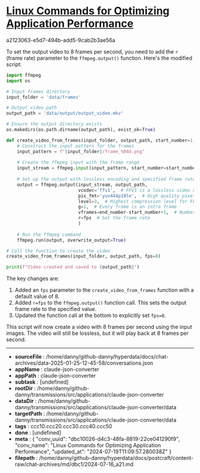 # [Linux Commands for Optimizing Application Performance](https://claude.ai/chat/dbc10026-d4c3-48fa-8819-22ce041290f9)

a2123063-e5d7-494b-add5-9cab2b3ae56a

 To set the output video to 8 frames per second, you need to add the `r` (frame rate) parameter to the `ffmpeg.output()` function. Here's the modified script:

```python
import ffmpeg
import os

# Input frames directory
input_folder = 'data/frames'

# Output video path
output_path = 'data/output/output_video.mkv'

# Ensure the output directory exists
os.makedirs(os.path.dirname(output_path), exist_ok=True)

def create_video_from_frames(input_folder, output_path, start_number=1, end_number=80, fps=8):
    # Construct the input pattern for the frames
    input_pattern = f"{input_folder}/frame_%04d.png"
    
    # Create the ffmpeg input with the frame range
    input_stream = ffmpeg.input(input_pattern, start_number=start_number)
    
    # Set up the output with lossless encoding and specified frame rate
    output = ffmpeg.output(input_stream, output_path,
                           vcodec='ffv1',  # FFV1 is a lossless video codec
                           pix_fmt='yuv444p10le',  # High quality pixel format
                           level=3,  # Highest compression level for FFV1
                           g=1,  # Every frame is an intra frame
                           vframes=end_number-start_number+1,  # Number of frames to process
                           r=fps  # Set the frame rate
                           )
    
    # Run the ffmpeg command
    ffmpeg.run(output, overwrite_output=True)

# Call the function to create the video
create_video_from_frames(input_folder, output_path, fps=8)

print(f"Video created and saved to {output_path}")
```

The key changes are:

1. Added an `fps` parameter to the `create_video_from_frames` function with a default value of 8.
2. Added `r=fps` to the `ffmpeg.output()` function call. This sets the output frame rate to the specified value.
3. Updated the function call at the bottom to explicitly set `fps=8`.

This script will now create a video with 8 frames per second using the input images. The video will still be lossless, but it will play back at 8 frames per second.

---

* **sourceFile** : /home/danny/github-danny/hyperdata/docs/chat-archives/data-2025-01-25-12-45-58/conversations.json
* **appName** : claude-json-converter
* **appPath** : claude-json-converter
* **subtask** : [undefined]
* **rootDir** : /home/danny/github-danny/transmissions/src/applications/claude-json-converter
* **dataDir** : /home/danny/github-danny/transmissions/src/applications/claude-json-converter/data
* **targetPath** : /home/danny/github-danny/transmissions/src/applications/claude-json-converter/data
* **tags** : ccc10.ccc20.ccc30.ccc40.ccc50
* **done** : [undefined]
* **meta** : {
  "conv_uuid": "dbc10026-d4c3-48fa-8819-22ce041290f9",
  "conv_name": "Linux Commands for Optimizing Application Performance",
  "updated_at": "2024-07-19T11:09:57.280038Z"
}
* **filepath** : /home/danny/github-danny/hyperdata/docs/postcraft/content-raw/chat-archives/md/dbc1/2024-07-16_a21.md
